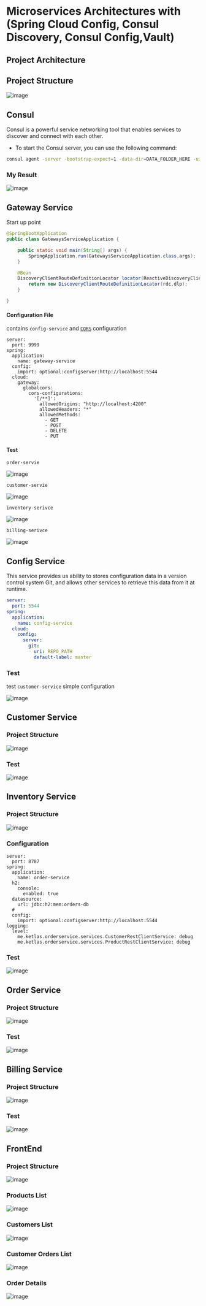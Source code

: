# Microservices Architectures with (Spring Cloud Config, Consul Discovery, Consul Config,Vault)

## Project Architecture

## Project Structure
![image](https://user-images.githubusercontent.com/94486861/209438466-f5708731-d5fa-46c6-a235-04c9b5fd4f1c.png)

## Consul

Consul is a powerful service networking tool that enables services to discover and connect with each other.

- To start the Consul server, you can use the following command:
```bash
consul agent -server -bootstrap-expect=1 -data-dir=DATA_FOLDER_HERE -ui -bind=YOUR_IP_HERE
```

### My Result 

![image](https://user-images.githubusercontent.com/94486861/209437987-c466b214-7a53-409a-b6f8-fab7182985cb.png)

## Gateway Service
Start up point
```java
@SpringBootApplication
public class GatewaysServiceApplication {

    public static void main(String[] args) {
        SpringApplication.run(GatewaysServiceApplication.class,args);
    }

    @Bean
    DiscoveryClientRouteDefinitionLocator locator(ReactiveDiscoveryClient rdc, DiscoveryLocatorProperties dlp){
        return new DiscoveryClientRouteDefinitionLocator(rdc,dlp);
    }

}
```

#### Configuration File
contains `config-service`  and [`CORS`](https://fr.wikipedia.org/wiki/Cross-origin_resource_sharing) configuration

```properties
server:
  port: 9999
spring:
  application:
    name: gateway-service
  config:
    import: optional:configserver:http://localhost:5544
  cloud:
    gateway:
      globalcors:
        cors-configurations:
          '[/**]':
            allowedOrigins: "http://localhost:4200"
            allowedHeaders: "*"
            allowedMethods:
              - GET
              - POST
              - DELETE
              - PUT

```

#### Test 
`order-servie`

![image](https://user-images.githubusercontent.com/94486861/209437774-75a84c3d-2575-4700-9efe-07ff9a0ac4f0.png)

`customer-servie`

![image](https://user-images.githubusercontent.com/94486861/209437803-6961129d-0e20-46ed-ad57-50dcdffb25de.png)

`inventory-serivce`

![image](https://user-images.githubusercontent.com/94486861/209437813-de944203-2610-4368-b649-1be08a29bfe7.png)

`billing-serivce`

![image](https://user-images.githubusercontent.com/94486861/209438427-8787c080-00cb-4a8b-b97b-8c04a42ed2e6.png)


## Config Service
This service provides us ability to stores configuration data in a version control system Git, and allows other services to retrieve this data from it at runtime.

```yml
server:
  port: 5544
spring:
  application:
    name: config-service
  cloud:
    config:
      server:
        git:
          uri: REPO_PATH
          default-label: master
```
### Test 
test `customer-service` simple configuration

![image](https://user-images.githubusercontent.com/94486861/209437384-7ac6f6cc-7770-449b-a44d-7f030acfee24.png)

## Customer Service
### Project Structure
![image](https://user-images.githubusercontent.com/94486861/209438538-d5f6078e-8a5e-480f-9d8d-1f2162111615.png)

### Test

![image](https://user-images.githubusercontent.com/94486861/209438632-630512ac-59f6-414b-a566-98c6bb79e8b5.png)

## Inventory Service
### Project Structure
![image](https://user-images.githubusercontent.com/94486861/209438697-960654b6-ab61-4e8e-a719-dd01cb0d4b40.png)
### Configuration
```properties
server:
  port: 8787
spring:
  application:
    name: order-service
  h2:
    console:
      enabled: true
  datasource:
    url: jdbc:h2:mem:orders-db
  #
  config:
    import: optional:configserver:http://localhost:5544
logging:
  level:
    me.ketlas.orderservice.services.CustomerRestClientService: debug
    me.ketlas.orderservice.services.ProductRestClientService: debug

```
### Test
![image](https://user-images.githubusercontent.com/94486861/209438740-9663cbf3-eb7d-471f-a5fa-7d5bfd0bd6c4.png)

## Order Service
### Project Structure
![image](https://user-images.githubusercontent.com/94486861/209438772-17df8c72-2141-4956-bea1-b86feb8dca86.png)

### Test
![image](https://user-images.githubusercontent.com/94486861/209438801-8da0c591-61e7-445b-8a19-b913310b5e90.png)

## Billing Service
### Project Structure
![image](https://user-images.githubusercontent.com/94486861/209438970-452cdf62-1ccb-4e7e-a556-e3322ca83dc7.png)

### Test
![image](https://user-images.githubusercontent.com/94486861/209438427-8787c080-00cb-4a8b-b97b-8c04a42ed2e6.png)

## FrontEnd

### Project Structure
![image](https://user-images.githubusercontent.com/94486861/209439049-095f8846-6019-4e40-be77-4f8fe61378cc.png)

### Products List
![image](https://user-images.githubusercontent.com/94486861/209440238-38c80345-d99a-4844-937f-118cf71aae28.png)

### Customers List
![image](https://user-images.githubusercontent.com/94486861/209440282-057777d9-6b83-4b26-b212-26511a43c1c0.png)


### Customer Orders List
![image](https://user-images.githubusercontent.com/94486861/209440326-072e33be-0369-40d9-b3b3-9bddbd3574ef.png)


### Order Details
![image](https://user-images.githubusercontent.com/94486861/209440719-a36aeaf2-0093-41dc-a0df-2ee34449fc47.png)









